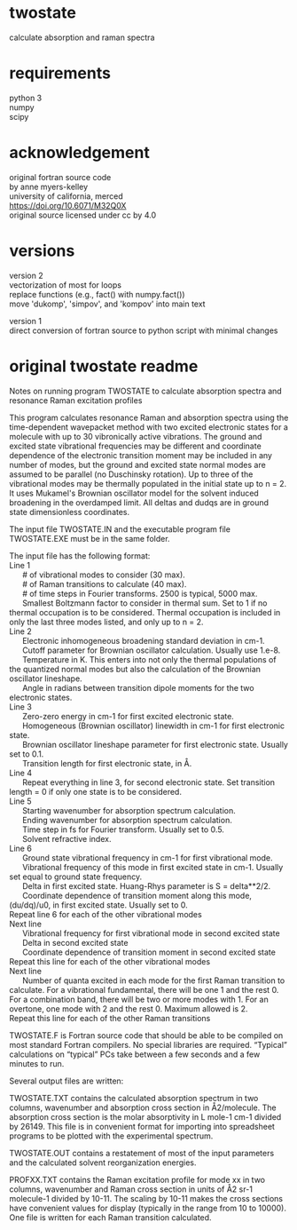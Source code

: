 # twostate
calculate absorption and raman spectra

# requirements
python 3  
numpy  
scipy  

# acknowledgement
original fortran source code  
by anne myers-kelley  
university of california, merced  
https://doi.org/10.6071/M32Q0X  
original source licensed under cc by 4.0

# versions
version 2  
vectorization of most for loops  
replace functions (e.g., fact() with numpy.fact())  
move 'dukomp', 'simpov', and 'kompov' into main text
	   
version 1  
direct conversion of fortran source to python script with minimal changes

# original twostate readme
Notes on running program TWOSTATE to calculate absorption spectra and resonance Raman excitation profiles

This program calculates resonance Raman and absorption spectra using the time-dependent wavepacket method with two excited electronic states for a molecule with up to 30 vibronically active vibrations.  The ground and excited state vibrational frequencies may be different and coordinate dependence of the electronic transition moment may be included in any number of modes, but the ground and excited state normal modes are assumed to be parallel (no Duschinsky rotation).  Up to three of the vibrational modes may be thermally populated in the initial state up to n = 2.  It uses Mukamel's Brownian oscillator model for the solvent induced
broadening in the overdamped limit.  All deltas and dudqs are in ground state dimensionless coordinates.

The input file TWOSTATE.IN and the executable program file TWOSTATE.EXE must be in the same folder.

The input file has the following format:  
Line 1  
&nbsp;&nbsp;&nbsp;&nbsp;&nbsp;&nbsp;# of vibrational modes to consider (30 max).  
&nbsp;&nbsp;&nbsp;&nbsp;&nbsp;&nbsp;# of Raman transitions to calculate (40 max).  
&nbsp;&nbsp;&nbsp;&nbsp;&nbsp;&nbsp;# of time steps in Fourier transforms.  2500 is typical, 5000 max.  
&nbsp;&nbsp;&nbsp;&nbsp;&nbsp;&nbsp;Smallest Boltzmann factor to consider in thermal sum.  Set to 1 if no thermal occupation is to be considered.  Thermal occupation is included in only the last three modes listed, and only up to n = 2.  
Line 2  
&nbsp;&nbsp;&nbsp;&nbsp;&nbsp;&nbsp;Electronic inhomogeneous broadening standard deviation in cm-1.  
&nbsp;&nbsp;&nbsp;&nbsp;&nbsp;&nbsp;Cutoff parameter for Brownian oscillator calculation.  Usually use 1.e-8.  
&nbsp;&nbsp;&nbsp;&nbsp;&nbsp;&nbsp;Temperature in K.  This enters into not only the thermal populations of the quantized normal modes but also the calculation of the Brownian oscillator lineshape.  
&nbsp;&nbsp;&nbsp;&nbsp;&nbsp;&nbsp;Angle in radians between transition dipole moments for the two electronic states.  
Line 3  
&nbsp;&nbsp;&nbsp;&nbsp;&nbsp;&nbsp;Zero-zero energy in cm-1 for first excited electronic state.  
&nbsp;&nbsp;&nbsp;&nbsp;&nbsp;&nbsp;Homogeneous (Brownian oscillator) linewidth in cm-1 for first electronic state.  
&nbsp;&nbsp;&nbsp;&nbsp;&nbsp;&nbsp;Brownian oscillator lineshape parameter for first electronic state.  Usually set to 0.1.  
&nbsp;&nbsp;&nbsp;&nbsp;&nbsp;&nbsp;Transition length for first electronic state, in Å.  
Line 4  
&nbsp;&nbsp;&nbsp;&nbsp;&nbsp;&nbsp;Repeat everything in line 3, for second electronic state.  Set transition length = 0 if only one state is to be considered.  
Line 5  
&nbsp;&nbsp;&nbsp;&nbsp;&nbsp;&nbsp;Starting wavenumber for absorption spectrum calculation.  
&nbsp;&nbsp;&nbsp;&nbsp;&nbsp;&nbsp;Ending wavenumber for absorption spectrum calculation.  
&nbsp;&nbsp;&nbsp;&nbsp;&nbsp;&nbsp;Time step in fs for Fourier transform.  Usually set to 0.5.  
&nbsp;&nbsp;&nbsp;&nbsp;&nbsp;&nbsp;Solvent refractive index.  
Line 6  
&nbsp;&nbsp;&nbsp;&nbsp;&nbsp;&nbsp;Ground state vibrational frequency in cm-1 for first vibrational mode.  
&nbsp;&nbsp;&nbsp;&nbsp;&nbsp;&nbsp;Vibrational frequency of this mode in first excited state in cm-1.  Usually set equal to ground state frequency.  
&nbsp;&nbsp;&nbsp;&nbsp;&nbsp;&nbsp;Delta in first excited state.  Huang-Rhys parameter is S = delta**2/2.  
&nbsp;&nbsp;&nbsp;&nbsp;&nbsp;&nbsp;Coordinate dependence of transition moment along this mode, (du/dq)/u0, in first excited state.  Usually set to 0.  
Repeat line 6 for each of the other vibrational modes  
Next line  
&nbsp;&nbsp;&nbsp;&nbsp;&nbsp;&nbsp;Vibrational frequency for first vibrational mode in second excited state  
&nbsp;&nbsp;&nbsp;&nbsp;&nbsp;&nbsp;Delta in second excited state  
&nbsp;&nbsp;&nbsp;&nbsp;&nbsp;&nbsp;Coordinate dependence of transition moment in second excited state  
Repeat this line for each of the other vibrational modes  
Next line  
&nbsp;&nbsp;&nbsp;&nbsp;&nbsp;&nbsp;Number of quanta excited in each mode for the first Raman transition to calculate.  For a vibrational fundamental, there will be one 1 and the rest 0.  For a combination band, there will be two or more modes with 1.  For an overtone, one mode with 2 and the rest 0.  Maximum allowed is 2.  
Repeat this line for each of the other Raman transitions

TWOSTATE.F is Fortran source code that should be able to be compiled on most standard Fortran compilers.  No special libraries are required.  “Typical” calculations on “typical” PCs take between a few seconds and a few minutes to run.

Several output files are written:

TWOSTATE.TXT contains the calculated absorption spectrum in two columns, wavenumber and absorption cross section in Å2/molecule.  The absorption cross section is the molar absorptivity in L mole-1 cm-1 divided by 26149.  This file is in convenient format for importing into spreadsheet programs to be plotted with the experimental spectrum.

TWOSTATE.OUT contains a restatement of most of the input parameters and the calculated solvent reorganization energies.

PROFXX.TXT contains the Raman excitation profile for mode xx in two columns, wavenumber and Raman cross section in units of Å2 sr-1 molecule-1 divided by 10-11.  The scaling by 10-11 makes the cross sections have convenient values for display (typically in the range from 10 to 10000).  One file is written for each Raman transition calculated.
